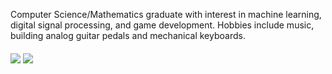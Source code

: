 Computer Science/Mathematics graduate with interest in machine learning, digital signal processing, and game development. Hobbies include music, building analog guitar pedals and mechanical keyboards.

<img align = "middle" src="https://api.githubtrends.io/user/svg/bsumser/langs?time_range=one_year&use_percent=True&theme=classic">
<img align = "middle" src="https://github-readme-stats.vercel.app/api/top-langs/?bsumser=anuraghazra&layout=compact">

<!--https://www.githubtrends.io/user
